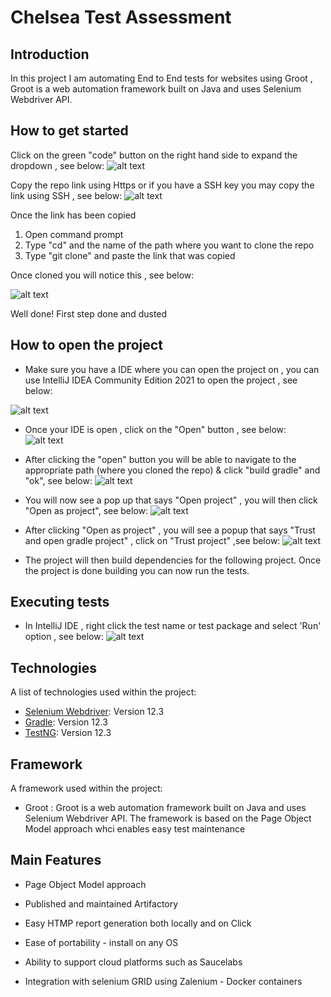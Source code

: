
# Chelsea Test Assessment

## Introduction

In this project I am automating End to End tests for websites using Groot , Groot is a web automation framework built on Java and uses Selenium Webdriver API.

## How to get started

Click on the green "code" button on the right hand side to expand the dropdown , see below:
![alt text](code.png) 

Copy the repo link using Https or if you have a SSH key you may copy the link using SSH , see below:
![alt text](code1.png)

Once the link has been copied
1. Open command prompt
2. Type "cd" and the name of the path where you want to clone the repo
3. Type "git clone" and paste the link that was copied

Once cloned you will notice this , see below:

![alt text](clone.png)

Well done! 
First step done and dusted

## How to open the project

- Make sure you have a IDE where you can open the project on , you can use IntelliJ IDEA Community Edition 2021 to open the project , see below:

![alt text](ide.png)

- Once your IDE is open , click on the "Open" button , see below:
![alt text](idea.png)

- After clicking the "open" button you will be able to navigate to the appropriate path (where you cloned the repo) & click "build gradle" and "ok", see below:
![alt text](build.png)

- You will now see a pop up that says "Open project" , you will then click "Open as project",  see below:
![alt text](open.png)

- After clicking "Open as project" , you will see a popup that says "Trust and open gradle project" , click on "Trust project" ,see below:
![alt text](trust.png)

- The project will then build dependencies for the following project.
Once the project is done building you can now run the tests.

## Executing tests

- In IntelliJ IDE , right click the test name or test package and select 'Run' option , see below:
![alt text](run.png)

## Technologies

A list of technologies used within the project:
* [Selenium Webdriver](https://www.selenium.dev): Version 12.3
* [Gradle](https://gradle.org): Version 12.3
* [TestNG](https://testng.org): Version 12.3

## Framework

A framework used within the project:

- Groot : Groot is a web automation framework built on Java and uses Selenium Webdriver API. The framework is based on the Page Object Model approach whci enables easy test maintenance

## Main Features

- Page Object Model approach

- Published and maintained Artifactory

- Easy HTMP report generation both locally and on Click

- Ease of portability - install on any OS

- Ability to support cloud platforms such as Saucelabs

- Integration with selenium GRID using Zalenium - Docker containers




















